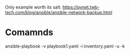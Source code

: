 Only example worth its salt: https://pynet.twb-tech.com/blog/ansible/ansible-network-backup.html

# Comamnds
ansible-playbook -v playbook1.yaml -i inventory.yaml -u <user> -k
